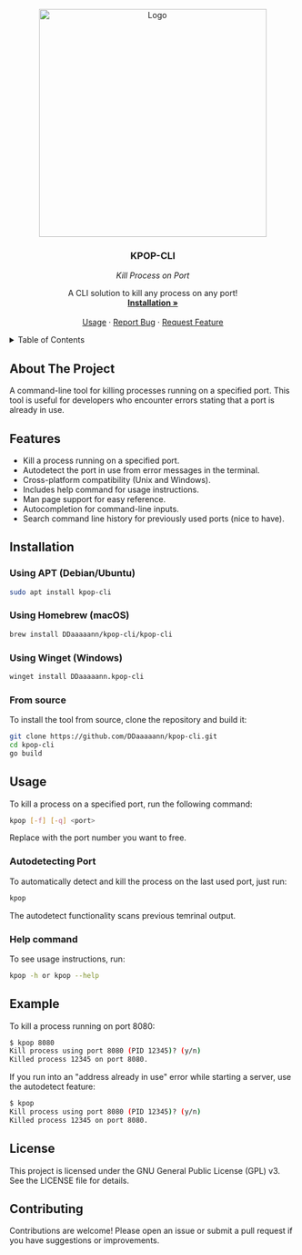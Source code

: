 [//]: # ( TODO: Add badges)
<!-- PROJECT LOGO -->
<br />
<div align="center">
  <a href="https://github.com/DDaaaaann/kpop-cli">
    <img src="https://github.com/user-attachments/assets/64e25e73-8450-4032-967d-06402a7b76b9" alt="Logo" width="400" height="400">
  </a>

<h3 align="center">KPOP-CLI</h3>
<em>Kill Process on Port</em>
  <p align="center">
    A CLI solution to kill any process on any port!
    <br />
    <a href="https://github.com/othneildrew/Best-README-Template"><strong>Installation »</strong></a>
    <br />
    <br />
    <a href="#usage">Usage</a>
    ·
    <a href="https://github.com/DDaaaaann/kpop-cli/issues/new?labels=bug&template=bug-report---.md">Report Bug</a>
    ·
    <a href="https://github.com/DDaaaaann/kpop-cli/issues/new?labels=improvement&template=feature-request---.md">Request Feature</a>
  </p>
</div>

<!-- TABLE OF CONTENTS -->
<details>
  <summary>Table of Contents</summary>
  <ol>
    <li><a href="#about-the-project">About The Project</a></li>
    <li><a href="#features">Features</a></li>
    <li><a href="#installation">Installation</a></li>
    <li><a href="#usage">Usage</a></li>
    <li><a href="#example">Example</a></li>
    <li><a href="#license">License</a></li>
    <li><a href="#contributing">Contributing</a></li>
  </ol>
</details>

## About The Project

A command-line tool for killing processes running on a specified port. This tool is useful for
developers who encounter errors stating that a port is already in use.

## Features

- Kill a process running on a specified port.
- Autodetect the port in use from error messages in the terminal.
- Cross-platform compatibility (Unix and Windows).
- Includes help command for usage instructions.
- Man page support for easy reference.
- Autocompletion for command-line inputs.
- Search command line history for previously used ports (nice to have).

## Installation

### Using APT (Debian/Ubuntu)

```bash
sudo apt install kpop-cli
```

### Using Homebrew (macOS)

```bash
brew install DDaaaaann/kpop-cli/kpop-cli
```

### Using Winget (Windows)

```bash
winget install DDaaaaann.kpop-cli
```

### From source

To install the tool from source, clone the repository and build it:

```bash
git clone https://github.com/DDaaaaann/kpop-cli.git
cd kpop-cli
go build
```

## Usage

To kill a process on a specified port, run the following command:

```bash
kpop [-f] [-q] <port>
```

Replace <port> with the port number you want to free.

### Autodetecting Port

To automatically detect and kill the process on the last used port, just run:

```bash
kpop
```

The autodetect functionality scans previous temrinal output.

### Help command

To see usage instructions, run:

```bash
kpop -h or kpop --help

```

## Example

To kill a process running on port 8080:

```bash
$ kpop 8080
Kill process using port 8080 (PID 12345)? (y/n)
Killed process 12345 on port 8080.
```

If you run into an "address already in use" error while starting a server, use the autodetect
feature:

```bash
$ kpop
Kill process using port 8080 (PID 12345)? (y/n)
Killed process 12345 on port 8080.
```

## License

This project is licensed under the GNU General Public License (GPL) v3. See the LICENSE file for
details.

## Contributing

Contributions are welcome! Please open an issue or submit a pull request if you have suggestions or
improvements.
